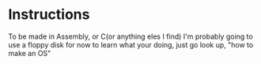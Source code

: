 # Instructions
To be made in Assembly, or C(or anything eles I find)
I'm probably going to use a floppy disk for now
to learn what your doing, just go look up, "how to make an OS"
